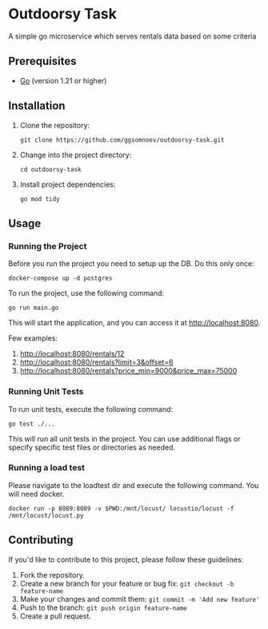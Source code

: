 # Outdoorsy Task

A simple go microservice which serves rentals data based on some criteria

## Prerequisites

- [Go](https://golang.org/) (version 1.21 or higher)

## Installation

1. Clone the repository:

   ```shell
   git clone https://github.com/ggsomnoev/outdoorsy-task.git
   ```

2. Change into the project directory:

   ```shell
   cd outdoorsy-task
   ```

3. Install project dependencies:

   ```shell
   go mod tidy
   ```

## Usage

### Running the Project

Before you run the project you need to setup up the DB. Do this only once:

```shell
docker-compose up -d postgres
```

To run the project, use the following command:

```shell
go run main.go
```

This will start the application, and you can access it at [http://localhost:8080](http://localhost:8080).

Few examples:
1. [http://localhost:8080/rentals/12](http://localhost:8080/rentals/12)
2. [http://localhost:8080/rentals?limit=3&offset=6](http://localhost:8080/rentals?limit=3&offset=6)
3. [http://localhost:8080/rentals?price_min=9000&price_max=75000](http://localhost:8080/rentals?price_min=9000&price_max=75000)


### Running Unit Tests

To run unit tests, execute the following command:

```shell
go test ./...
```

This will run all unit tests in the project. You can use additional flags or specify specific test files or directories as needed.

### Running a load test

Please navigate to the loadtest dir and execute the following command. You will need docker.
```shell
docker run -p 8089:8089 -v $PWD:/mnt/locust/ locustio/locust -f /mnt/locust/locust.py
```

## Contributing

If you'd like to contribute to this project, please follow these guidelines:

1. Fork the repository.
2. Create a new branch for your feature or bug fix: `git checkout -b feature-name`
3. Make your changes and commit them: `git commit -m 'Add new feature'`
4. Push to the branch: `git push origin feature-name`
5. Create a pull request.